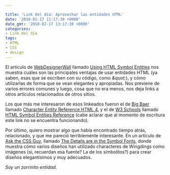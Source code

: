 ```yaml
---

title: 'Link del día: Aprovechar las entidades HTML'
date: '2010-02-17 11:17:30 +0000'
date_gmt: '2010-02-17 13:17:30 +0000'
categories:
- Link del día
tags:
- HTML
- CSS
- design
---
```


El artículo de [WebDesignerWall](http://www.webdesignerwall.com/) llamado [Using HTML Symbol Entities](http://www.webdesignerwall.com/tutorials/using-html-symbol-entities/) nos muestra cuáles son las principales ventajas de usar entidades HTML (ya saben, esas que se escriben con su código, como _&amp;quot;_), y cómo utilizarlas de forma que se vean elegantes y apropiadas. Nos previene de varios errores comunes y luego, cosa que no era menos, nos deja links a otros artículos relacionados de otros sitios.

Los que más me interesaron de esos linkeados fueron el de [Big Baer](http://www.bigbaer.com/) llamado [Character Entity Reference HTML 4](http://www.bigbaer.com/reference/character_entity_reference.htm), y el de [W3 Schools](http://www.w3schools.com/) llamado [HTML Symbol Entities Reference](http://www.w3schools.com/tags/ref_symbols.asp) (cabe aclarar que al momento de escritura este link no se encuentra funcionando).

Por último, quiero mostrar algo que había encontrado tiempo atrás, relacionado, y que me pareció terriblemente interesante. En un artículo de [Ask the CSS Guy](http://www.askthecssguy.com/), llamado [The Details are in the Symbol Fonts](http://www.askthecssguy.com/2007/02/the_details_are_in_the_symbol_1.html), donde muestra cómo varios diseños han utilizado characteres de Wingdings como imágenes (sí, recuerdan esa fuente? La de los simbolitos?) para crear diseños elegantísimos y muy adecuados.

_Soy un zorrinito entidad._
